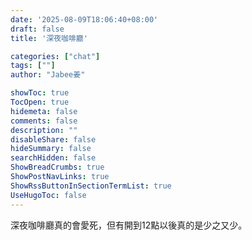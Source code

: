 ```yaml
---
date: '2025-08-09T18:06:40+08:00'
draft: false
title: '深夜咖啡廳'

categories: ["chat"]
tags: [""]
author: "Jabee姜"

showToc: true
TocOpen: true
hidemeta: false
comments: false
description: ""
disableShare: false
hideSummary: false
searchHidden: false
ShowBreadCrumbs: true
ShowPostNavLinks: true
ShowRssButtonInSectionTermList: true
UseHugoToc: false
---
```


深夜咖啡廳真的會愛死，但有開到12點以後真的是少之又少。